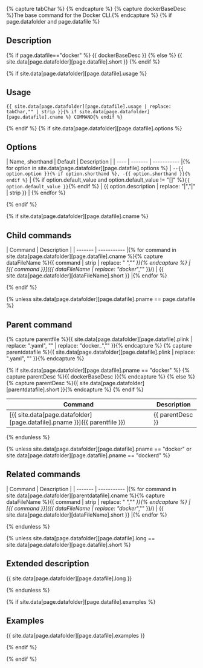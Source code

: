 {% capture tabChar %}	{% endcapture %}<!-- Make sure atom is using hard tabs -->
{% capture dockerBaseDesc %}The base command for the Docker CLI.{% endcapture %}
{% if page.datafolder and page.datafile %}

## Description

{% if page.datafile=="docker" %}<!-- docker.yaml is textless, so override -->
{{ dockerBaseDesc }}
{% else %}
{{ site.data[page.datafolder][page.datafile].short }}
{% endif %}

{% if site.data[page.datafolder][page.datafile].usage %}

## Usage

```none
{{ site.data[page.datafolder][page.datafile].usage | replace: tabChar,"" | strip }}{% if site.data[page.datafolder][page.datafile].cname %} COMMAND{% endif %}
```

{% endif %}
{% if site.data[page.datafolder][page.datafile].options %}

## Options

| Name, shorthand | Default | Description |
| ---- | ------- | ----------- |{% for option in  site.data[page.datafolder][page.datafile].options %}
| `--{{ option.option }}{% if option.shorthand %}, -{{ option.shorthand }}{% endif %}` | {% if option.default_value and option.default_value != "[]" %}`{{ option.default_value }}`{% endif %} | {{ option.description | replace: "|","&#124;" | strip }} | {% endfor %}

{% endif %}

{% if site.data[page.datafolder][page.datafile].cname %}

## Child commands

| Command | Description |
| ------- | ----------- |{% for command in site.data[page.datafolder][page.datafile].cname %}{% capture dataFileName %}{{ command | strip | replace: " ","_" }}{% endcapture %}
| [{{ command }}]({{ dataFileName | replace: "docker_","" }}/) | {{ site.data[page.datafolder][dataFileName].short }} |{% endfor %}

{% endif %}

{% unless site.data[page.datafolder][page.datafile].pname == page.datafile %}

## Parent command

{% capture parentfile %}{{ site.data[page.datafolder][page.datafile].plink | replace: ".yaml", "" | replace: "docker_","" }}{% endcapture %}
{% capture parentdatafile %}{{ site.data[page.datafolder][page.datafile].plink | replace: ".yaml", "" }}{% endcapture %}

{% if site.data[page.datafolder][page.datafile].pname == "docker" %}
{% capture parentDesc %}{{ dockerBaseDesc }}{% endcapture %}
{% else %}
{% capture parentDesc %}{{ site.data[page.datafolder][parentdatafile].short }}{% endcapture %}
{% endif %}

| Command | Description |
| ------- | ----------- |
| [{{ site.data[page.datafolder][page.datafile].pname }}]({{ parentfile }}) | {{ parentDesc }}|

{% endunless %}

{% unless site.data[page.datafolder][page.datafile].pname == "docker" or site.data[page.datafolder][page.datafile].pname == "dockerd" %}

## Related commands

| Command | Description |
| ------- | ----------- |{% for command in site.data[page.datafolder][parentdatafile].cname %}{% capture dataFileName %}{{ command | strip | replace: " ","_" }}{% endcapture %}
| [{{ command }}]({{ dataFileName | replace: "docker_","" }}/) | {{ site.data[page.datafolder][dataFileName].short }} |{% endfor %}

{% endunless %}

{% unless site.data[page.datafolder][page.datafile].long == site.data[page.datafolder][page.datafile].short %}

## Extended description

{{ site.data[page.datafolder][page.datafile].long }}

{% endunless %}

{% if site.data[page.datafolder][page.datafile].examples %}

## Examples

{{ site.data[page.datafolder][page.datafile].examples }}

{% endif %}

{% endif %}
